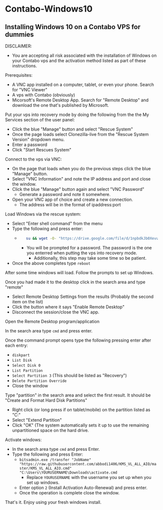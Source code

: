 # Contabo-Windows10
## Installing Windows 10 on a Contabo VPS for dummies

DISCLAIMER:
- You are accepting all risk associated with the installation of Windows on your Contabo vps and the activation method listed as part of these instructions.

Prerequisites:
- A VNC app installed on a computer, tablet, or even your phone.  Search for "VNC Viewer"
- A vps with Contabo (obviously)
- Micorsoft's Remote Desktop App.  Search for "Remote Desktop" and download the one that's published by Microsoft.
  
Put your vps into recovery mode by doing the following from the the My Services section of the user panel:
- Click the blue "Manage" button and select "Rescue System"
- Once the page loads select Clonezilla-live from the "Rescue System Version" dropdown menu.
- Enter a password
- Click "Start Rescues System"

Connect to the vps via VNC:
- On the page that loads when you do the previous steps click the blue "Manage" button.
- Select "VNC Information" and note the IP address and port and close the window.
- Click the blue "Manage" button again and select "VNC Password"
  - Generate a password and note it somewhere.
- Open your VNC app of choice and create a new connection.
  - The address will be in the format of ipaddress:port
  
Load Windows via the rescue system:
- Select "Enter shell command" from the menu
- Type the following and press enter:
  - ```bash
       su && wget -O- "https://drive.google.com/file/d/1npbdkJb0XevuyICx_E58JuRiAQeUTooa/view?usp=sharing" | gunzip | dd of=/dev/sda
    ```
    - You will be prompted for a password.  The password is the one you enterred when putting the vps into recovery mode.
       - Additionally, this step may take some time so be patient.
- Once the above completes type `reboot`
  
After some time windows will load.  Follow the prompts to set up Windows.

Once you had made it to the desktop click in the search area and type "remote"
- Select Remote Desktop Settings from the results (Probably the second item on the list)
- Click the button where it says "Enable Remote Desktop"
- Disconnect the session/close the VNC app.
  
Open the Remote Desktop program/application

In the search area type `cmd` and press enter.  

Once the command prompt opens type the following pressing enter after each entry:
- `diskpart`
- `List Disk`
- `Select Disk 0`
- `List Partition`
- `Select Partition 3` (This should be listed as "Recovery")
- `Delete Partition Override`
- Close the window
  
Type "partition" in the search area and select the first result.  It should be "Create and Format Hard Disk Partitions"
- Right click (or long press if on tablet/mobile) on the partition listed as "C:"
- Select "Extend Partition"
- Click "OK" (The system automatically sets it up to use the remaining unpartitioned space on the hard drive.
  
Activate windows:
- In the search area type `cmd` and press Enter.
- Type the following and press Enter:
  - `bitsadmin.exe /transfer "JobName" "https://raw.githubusercontent.com/abbodi1406/KMS_VL_ALL_AIO/master/KMS_VL_ALL_AIO.cmd" "C:\Users\YOURUSERNAME\Downloads\activate.cmd`
    - Replace `YOURUSERNAME` with the username you set up when you set up windows.
  - Enter option `2` (Install Activation Auto-Renewal) and press enter. 
  - Once the operation is complete close the window.
    
That's it.  Enjoy using your fresh windows install.
